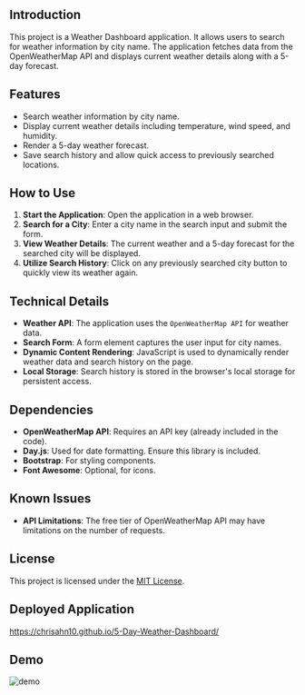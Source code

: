 
## Introduction
This project is a Weather Dashboard application. It allows users to search for weather information by city name. The application fetches data from the OpenWeatherMap API and displays current weather details along with a 5-day forecast.

## Features
- Search weather information by city name.
- Display current weather details including temperature, wind speed, and humidity.
- Render a 5-day weather forecast.
- Save search history and allow quick access to previously searched locations.

## How to Use
1. **Start the Application**: Open the application in a web browser.
2. **Search for a City**: Enter a city name in the search input and submit the form.
3. **View Weather Details**: The current weather and a 5-day forecast for the searched city will be displayed.
4. **Utilize Search History**: Click on any previously searched city button to quickly view its weather again.

## Technical Details
- **Weather API**: The application uses the `OpenWeatherMap API` for weather data.
- **Search Form**: A form element captures the user input for city names.
- **Dynamic Content Rendering**: JavaScript is used to dynamically render weather data and search history on the page.
- **Local Storage**: Search history is stored in the browser's local storage for persistent access.

## Dependencies
- **OpenWeatherMap API**: Requires an API key (already included in the code).
- **Day.js**: Used for date formatting. Ensure this library is included.
- **Bootstrap**: For styling components.
- **Font Awesome**: Optional, for icons.

## Known Issues
- **API Limitations**: The free tier of OpenWeatherMap API may have limitations on the number of requests.

## License
This project is licensed under the [MIT License](LICENSE.md). 

## Deployed Application
https://chrisahn10.github.io/5-Day-Weather-Dashboard/

## Demo 
![demo](/Assets/Untitled_%20Nov%2028,%202023%204_15%20PM.gif)